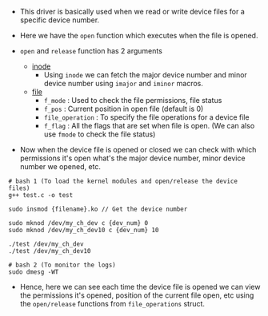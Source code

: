 - This driver is basically used when we read or write device files for a specific device number.
- Here we have the `open` function which executes when the file is opened.
- `open` and `release` function has 2 arguments
	- [inode](https://elixir.bootlin.com/linux/v6.16.7/source/include/linux/fs.h#L2151) 
		- Using `inode` we can fetch the major device number and minor device number using `imajor` and `iminor` macros.
	- [file](https://elixir.bootlin.com/linux/v6.16.7/source/include/linux/fs.h#L1070) 
		- `f_mode` : Used to check the file permissions, file status
		- `f_pos` : Current position in open file (default is 0)
		- `file_operation` : To specify the file operations for a device file
		- `f_flag` : All the flags that are set when file is open. (We can also use `fmode` to check the file status)

- Now when the device file is opened or closed we can check with which permissions it's open what's the major device number, minor device number we opened, etc.
```
# bash 1 (To load the kernel modules and open/release the device files)
g++ test.c -o test

sudo insmod {filename}.ko // Get the device number

sudo mknod /dev/my_ch_dev c {dev_num} 0
sudo mknod /dev/my_ch_dev10 c {dev_num} 10

./test /dev/my_ch_dev
./test /dev/my_ch_dev10

# bash 2 (To monitor the logs)
sudo dmesg -WT
```

- Hence, here we can see each time the device file is opened we can view the permissions it's opened, position of the current file open, etc using the `open/release` functions from `file_operations` struct.